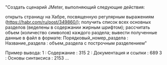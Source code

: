 "Создать сценарий JMeter, выполняющий следующие действия:

открыть страницу на Хабре, посвященную регулярным выражениям (https://habr.com/ru/post/349860/);
получить список всех основных разделов (веделены в содержании жирным шрифтом);
рассчитать объем (количество символов) каждого раздела;
вывести полученные данные в файл в формате: Порядковый_номер_раздела : Название_раздела : объем_раздела с построчным разделением"

Пример вывода:
1 : Содержание : 315
2 : Документация и ссылки : 689
3 : Основы синтаксиса : 2153
...